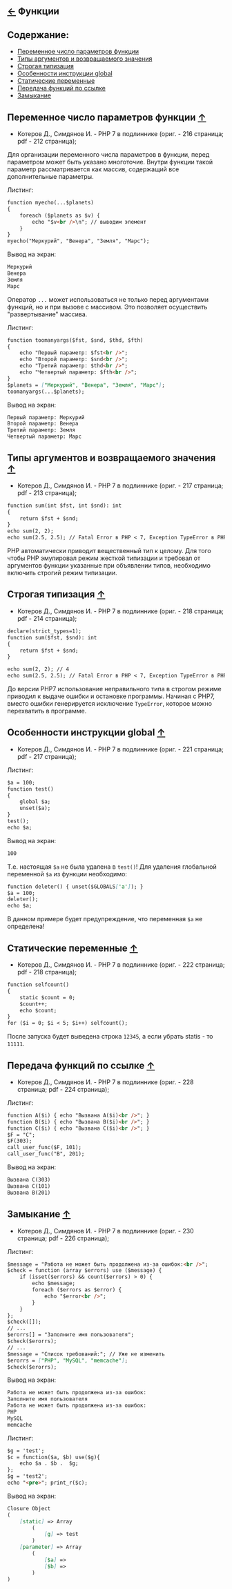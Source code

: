 [&larr;](readme.md "PHP") Функции
---------------------------------

## <a name="content"></a> Содержание:

- [Переменное число параметров функции](#functions-variable-number-of-function-parameters "Переменное число параметров функции")
- [Типы аргументов и возвращаемого значения](#functions-types-of-arguments-and-return-value "Типы аргументов и возвращаемого значения")
- [Строгая типизация](#functions-strong-typing "Строгая типизация")
- [Особенности инструкции global](#functions-features-of-the-global-instructionfunctions-features-of-the-global-instruction "Строгая типизация")
- [Статические переменные](#functions-static-variables "Статические переменные")
- [Передача функций по ссылке](#functions-passing-functions-by-reference "Передача функций по ссылке")
- [Замыкание](#functions-circuit "Замыкание")

## <a name="functions-variable-number-of-function-parameters"></a> Переменное число параметров функции [&uarr;](#content "Содержание")

- Котеров Д., Симдянов И. - PHP 7 в подлиннике (ориг. - 216 страница; pdf - 212 страница);

Для организации переменного числа параметров в функции, перед параметром может быть указано многоточие. Внутри функции такой параметр рассматривается как массив, содержащий все дополнительные параметры.

Листинг:

```markdown
function myecho(...$planets)
{
    foreach ($planets as $v) {
        echo "$v<br />\n"; // выводим элемент
    }
}
myecho("Меркурий", "Венера", "Земля", "Марс");
```

Вывод на экран:

```markdown
Меркурий
Венера
Земля
Марс
```

Оператор `...` может использоваться не только перед аргументами функций, но и при вызове с массивом. Это позволяет осуществить "развертывание" массива.

Листинг:

```markdown
function toomanyargs($fst, $snd, $thd, $fth)
{
    echo "Первый параметр: $fst<br />";
    echo "Второй параметр: $snd<br />";
    echo "Третий параметр: $thd<br />";
    echo "Четвертый параметр: $fth<br />";
}
$planets = ["Меркурий", "Венера", "Земля", "Марс"];
toomanyargs(...$planets);
```

Вывод на экран:

```markdown
Первый параметр: Меркурий
Второй параметр: Венера
Третий параметр: Земля
Четвертый параметр: Марс
```

## <a name="functions-types-of-arguments-and-return-value"></a> Типы аргументов и возвращаемого значения [&uarr;](#content "Содержание")

- Котеров Д., Симдянов И. - PHP 7 в подлиннике (ориг. - 217 страница; pdf - 213 страница);

```markdown
function sum(int $fst, int $snd): int
{
    return $fst + $snd;
}
echo sum(2, 2);
echo sum(2.5, 2.5); // Fatal Error в PHP < 7, Exception TypeError в PHP >=7
```

PHP автоматически приводит вещественный тип к целому. Для того чтобы PHP эмулировал режим жесткой типизации и требовал от аргументов функции указанные при объявлении типов, необходимо включить строгий режим типизации.

## <a name="functions-strong-typing"></a> Строгая типизация [&uarr;](#content "Содержание")

- Котеров Д., Симдянов И. - PHP 7 в подлиннике (ориг. - 218 страница; pdf - 214 страница);

```markdown
declare(strict_types=1);
function sum($fst, $snd): int
{
    return $fst + $snd;
}

echo sum(2, 2); // 4
echo sum(2.5, 2.5); // Fatal Error в PHP < 7, Exception TypeError в PHP >=7
```

До версии PHP7 использование неправильного типа в строгом режиме приводил к выдаче ошибки и остановке программы. Начиная с PHP7, вместо ошибки генерируется исключение `TypeError`, которое можно перехватить в программе.

## <a name="functions-features-of-the-global-instruction"></a> Особенности инструкции global [&uarr;](#content "Содержание")

- Котеров Д., Симдянов И. - PHP 7 в подлиннике (ориг. - 221 страница; pdf - 217 страница);

Листинг:

```markdown
$a = 100;
function test()
{ 
    global $a;
    unset($a);
}
test();
echo $a;
```

Вывод на экран:

```markdown
100
```

Т.е. настоящая `$a` не была удалена в `test()`! Для удаления глобальной переменной `$a` из функции необходимо:

```markdown
function deleter() { unset($GLOBALS['a']); }
$a = 100;
deleter();
echo $a;
```

В данном примере будет предупреждение, что переменная `$a` не определена!

## <a name="functions-static-variables"></a> Статические переменные [&uarr;](#content "Содержание")

- Котеров Д., Симдянов И. - PHP 7 в подлиннике (ориг. - 222 страница; pdf - 218 страница);

```markdown
function selfcount()
{
    static $count = 0;
    $count++;
    echo $count;
}
for ($i = 0; $i < 5; $i++) selfcount();
```

После запуска будет выведена строка `12345`, а если убрать statis - то `11111`.

## <a name="functions-passing-functions-by-reference"></a> Передача функций по ссылке [&uarr;](#content "Содержание")

- Котеров Д., Симдянов И. - PHP 7 в подлиннике (ориг. - 228 страница; pdf - 224 страница);

Листинг:

```markdown
function A($i) { echo "Вызвана A($i)<br />"; }
function B($i) { echo "Вызвана B($i)<br />"; }
function C($i) { echo "Вызвана C($i)<br />"; }
$F = "C";
$F(303);
call_user_func($F, 101);
call_user_func("B", 201);
```

Вывод на экран:

```markdown
Вызвана C(303)
Вызвана C(101)
Вызвана B(201)
```

## <a name="functions-circuit"></a> Замыкание [&uarr;](#content "Содержание")

- Котеров Д., Симдянов И. - PHP 7 в подлиннике (ориг. - 230 страница; pdf - 226 страница);

Листинг:

```markdown
$message = "Работа не может быть продолжена из-за ошибок:<br />";
$check = function (array $errors) use ($message) {
    if (isset($errors) && count($errors) > 0) {
        echo $message;
        foreach ($errors as $error) {
            echo "$error<br />";
        }
    }
};
$check([]);
// ...
$erorrs[] = "Заполните имя пользователя";
$check($erorrs);
// ...
$message = "Список требований:"; // Уже не изменить
$erorrs = ["PHP", "MySQL", "memcache"];
$check($erorrs);
```

Вывод на экран:

```markdown
Работа не может быть продолжена из-за ошибок:
Заполните имя пользователя
Работа не может быть продолжена из-за ошибок:
PHP
MySQL
memcache
```

Листинг:

```markdown
$g = 'test';
$c = function($a, $b) use($g){
    echo $a . $b .  $g;
};
$g = 'test2';
echo "<pre>"; print_r($c);
```

Вывод на экран:

```markdown
Closure Object
(
    [static] => Array
        (
            [g] => test
        )
    [parameter] => Array
        (
            [$a] => 
            [$b] => 
        )
)
```